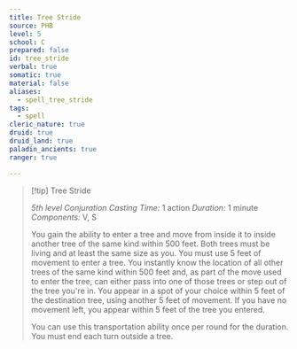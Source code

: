 ```yaml
---
title: Tree Stride
source: PHB
level: 5
school: C
prepared: false
id: tree_stride
verbal: true
somatic: true
material: false
aliases:
  - spell_tree_stride
tags:
  - spell
cleric_nature: true
druid: true
druid_land: true
paladin_ancients: true
ranger: true

---
```

>[!tip] Tree Stride
>
> *5th level Conjuration*
> *Casting Time:* 1 action
> *Duration:* 1 minute
> *Components:* V, S
>
>You gain the ability to enter a tree and move from inside it to inside another tree of the same kind within 500 feet. Both trees must be living and at least the same size as you. You must use 5 feet of movement to enter a tree. You instantly know the location of all other trees of the same kind within 500 feet and, as part of the move used to enter the tree, can either pass into one of those trees or step out of the tree you're in. You appear in a spot of your choice within 5 feet of the destination tree, using another 5 feet of movement. If you have no movement left, you appear within 5 feet of the tree you entered.
>
>You can use this transportation ability once per round for the duration. You must end each turn outside a tree.
>

